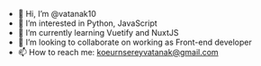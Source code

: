 - 👋 Hi, I’m @vatanak10
- 👀 I’m interested in Python, JavaScript
- 🌱 I’m currently learning Vuetify and NuxtJS
- 💞️ I’m looking to collaborate on working as Front-end developer
- 📫 How to reach me: koeurnsereyvatanak@gmail.com

<!---
vatanak10/vatanak10 is a ✨ special ✨ repository because its `README.md` (this file) appears on your GitHub profile.
You can click the Preview link to take a look at your changes.
--->

